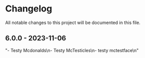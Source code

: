 # Changelog

All notable changes to this project will be documented in this file.

## 6.0.0 - 2023-11-06

"- Testy Mcdonalds\n- Testy McTesticles\n- testy mctestface\n"
